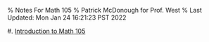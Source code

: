 % Notes For Math 105
% Patrick McDonough for Prof. West
% Last Updated: Mon Jan 24 16:21:23 PST 2022

#. [ Introduction to Math 105](00intro.html)
